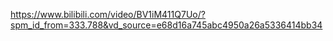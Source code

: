 https://www.bilibili.com/video/BV1iM411Q7Uo/?spm_id_from=333.788&vd_source=e68d16a745abc4950a26a5336414bb34
